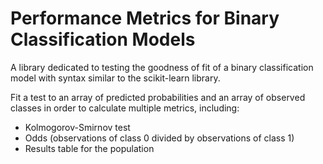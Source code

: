 # Performance Metrics for Binary Classification Models
A library dedicated to testing the goodness of fit of a binary classification model with syntax similar to the scikit-learn library.

Fit a test to an array of predicted probabilities and an array of observed classes in order to calculate multiple metrics, including:
- Kolmogorov-Smirnov test
- Odds (observations of class 0 divided by observations of class 1)
- Results table for the population
